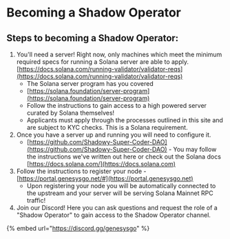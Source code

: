 # Becoming a Shadow Operator

## Steps to becoming a Shadow Operator:

1. You'll need a server! Right now, only machines which meet the minimum required specs for running a Solana server are able to apply. [https://docs.solana.com/running-validator/validator-reqs](https://docs.solana.com/running-validator/validator-reqs)
   * The Solana server program has you covered
   * [https://solana.foundation/server-program](https://solana.foundation/server-program)
   * Follow the instructions to gain access to a high powered server curated by Solana themselves!
   * Applicants must apply through the processes outlined in this site and are subject to KYC checks. This is a Solana requirement.
2. Once you have a server up and running you will need to configure it.
   * [https://github.com/Shadowy-Super-Coder-DAO](https://github.com/Shadowy-Super-Coder-DAO) - You may follow the instructions we've written out here or check out the Solana docs [https://docs.solana.com/](https://docs.solana.com)
3. Follow the instructions to register your node - [https://portal.genesysgo.net/#](https://portal.genesysgo.net)
   * Upon registering your node you will be automatically connected to the upstream and your server will be serving Solana Mainnet RPC traffic!
4. Join our Discord! Here you can ask questions and request the role of a "Shadow Operator" to gain access to the Shadow Operator channel.

{% embed url="https://discord.gg/genesysgo" %}
